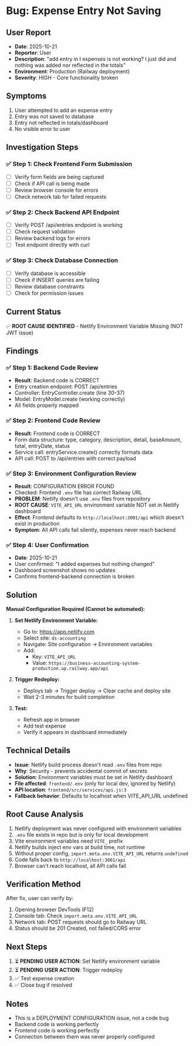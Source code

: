 # Bug: Expense Entry Not Saving

## User Report
- **Date**: 2025-10-21
- **Reporter**: User
- **Description**: "add entry in I expenses is not working? I just did and nothing was added nor reflected in the totals"
- **Environment**: Production (Railway deployment)
- **Severity**: HIGH - Core functionality broken

## Symptoms
1. User attempted to add an expense entry
2. Entry was not saved to database
3. Entry not reflected in totals/dashboard
4. No visible error to user

## Investigation Steps

### ✅ Step 1: Check Frontend Form Submission
- [ ] Verify form fields are being captured
- [ ] Check if API call is being made
- [ ] Review browser console for errors
- [ ] Check network tab for failed requests

### ✅ Step 2: Check Backend API Endpoint
- [ ] Verify POST /api/entries endpoint is working
- [ ] Check request validation
- [ ] Review backend logs for errors
- [ ] Test endpoint directly with curl

### ✅ Step 3: Check Database Connection
- [ ] Verify database is accessible
- [ ] Check if INSERT queries are failing
- [ ] Review database constraints
- [ ] Check for permission issues

## Current Status
✅ **ROOT CAUSE IDENTIFIED** - Netlify Environment Variable Missing (NOT JWT issue)

## Findings

### ✅ Step 1: Backend Code Review
- **Result**: Backend code is CORRECT
- Entry creation endpoint: POST /api/entries
- Controller: EntryController.create (line 30-37)
- Model: EntryModel.create (working correctly)
- All fields properly mapped

### ✅ Step 2: Frontend Code Review
- **Result**: Frontend code is CORRECT
- Form data structure: type, category, description, detail, baseAmount, total, entryDate, status
- Service call: entryService.create() correctly formats data
- API call: POST to /api/entries with correct payload

### ✅ Step 3: Environment Configuration Review
- **Result**: CONFIGURATION ERROR FOUND
- Checked: Frontend `.env` file has correct Railway URL
- **PROBLEM**: Netlify doesn't use `.env` files from repository
- **ROOT CAUSE**: `VITE_API_URL` environment variable NOT set in Netlify dashboard
- **Effect**: Frontend defaults to `http://localhost:3001/api` which doesn't exist in production
- **Symptom**: All API calls fail silently, expenses never reach backend

### ✅ Step 4: User Confirmation
- **Date**: 2025-10-21
- User confirmed: "I added expenses but nothing changed"
- Dashboard screenshot shows no updates
- Confirms frontend-backend connection is broken

## Solution
**Manual Configuration Required (Cannot be automated):**

1. **Set Netlify Environment Variable:**
   - Go to: https://app.netlify.com
   - Select site: `ds-accounting`
   - Navigate: Site configuration → Environment variables
   - Add:
     - Key: `VITE_API_URL`
     - Value: `https://business-accounting-system-production.up.railway.app/api`

2. **Trigger Redeploy:**
   - Deploys tab → Trigger deploy → Clear cache and deploy site
   - Wait 2-3 minutes for build completion

3. **Test:**
   - Refresh app in browser
   - Add test expense
   - Verify it appears in dashboard immediately

## Technical Details
- **Issue**: Netlify build process doesn't read `.env` files from repo
- **Why**: Security - prevents accidental commit of secrets
- **Solution**: Environment variables must be set in Netlify dashboard
- **File affected**: `frontend/.env` (only for local dev, ignored by Netlify)
- **API location**: `frontend/src/services/api.js:3`
- **Fallback behavior**: Defaults to localhost when VITE_API_URL undefined

## Root Cause Analysis
1. Netlify deployment was never configured with environment variables
2. `.env` file exists in repo but is only for local development
3. Vite environment variables need `VITE_` prefix
4. Netlify builds inject env vars at build time, not runtime
5. Without proper config, `import.meta.env.VITE_API_URL` returns `undefined`
6. Code falls back to `http://localhost:3001/api`
7. Browser can't reach localhost, all API calls fail

## Verification Method
After fix, user can verify by:
1. Opening browser DevTools (F12)
2. Console tab: Check `import.meta.env.VITE_API_URL`
3. Network tab: POST requests should go to Railway URL
4. Status should be 201 Created, not failed/CORS error

## Next Steps
1. ⏳ **PENDING USER ACTION**: Set Netlify environment variable
2. ⏳ **PENDING USER ACTION**: Trigger redeploy
3. ✅ Test expense creation
4. ✅ Close bug if resolved

## Notes
- This is a DEPLOYMENT CONFIGURATION issue, not a code bug
- Backend code is working perfectly
- Frontend code is working perfectly
- Connection between them was never properly configured
